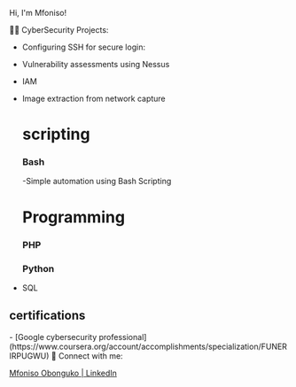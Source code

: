 Hi, I'm Mfoniso! 

👨‍💻 CyberSecurity Projects:


- Configuring SSH for secure login: 
- Vulnerability assessments using Nessus 
- IAM
- Image extraction from network capture 
  
  <h1> scripting </h1>
   <h3> Bash </h3>
    -Simple automation using Bash Scripting
  
  <h1> Programming </h1>
  <h3> PHP </h3> 
  <h3> Python </h3>

- SQL

<h2> certifications </h2>
- [Google cybersecurity professional](https://www.coursera.org/account/accomplishments/specialization/FUNERIRPUGWU) 
 🤳 Connect with me:



[Mfoniso Obonguko | LinkedIn][linkedin]


[linkedin]: www.linkedin.com/in/mfonisoobonguko

